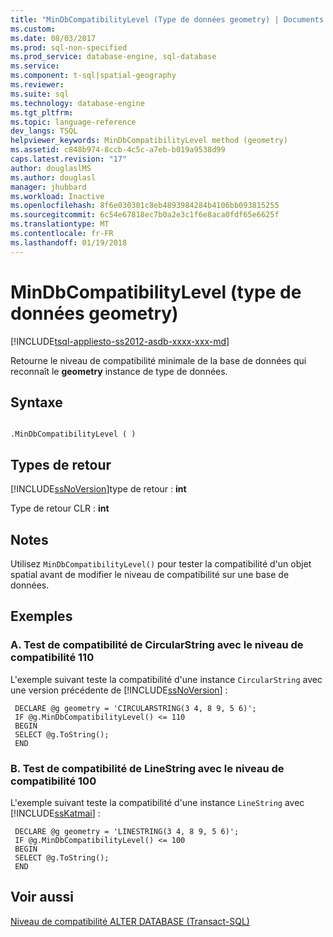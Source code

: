 ```yaml
---
title: "MinDbCompatibilityLevel (Type de données geometry) | Documents Microsoft"
ms.custom: 
ms.date: 08/03/2017
ms.prod: sql-non-specified
ms.prod_service: database-engine, sql-database
ms.service: 
ms.component: t-sql|spatial-geography
ms.reviewer: 
ms.suite: sql
ms.technology: database-engine
ms.tgt_pltfrm: 
ms.topic: language-reference
dev_langs: TSQL
helpviewer_keywords: MinDbCompatibilityLevel method (geometry)
ms.assetid: c848b974-8ccb-4c5c-a7eb-b019a9538d99
caps.latest.revision: "17"
author: douglaslMS
ms.author: douglasl
manager: jhubbard
ms.workload: Inactive
ms.openlocfilehash: 8f6e030301c8eb4893984284b4106bb093815255
ms.sourcegitcommit: 6c54e67818ec7b0a2e3c1f6e8aca0fdf65e6625f
ms.translationtype: MT
ms.contentlocale: fr-FR
ms.lasthandoff: 01/19/2018
---
```

# <a name="mindbcompatibilitylevel-geometry-data-type"></a>MinDbCompatibilityLevel (type de données geometry)
[!INCLUDE[tsql-appliesto-ss2012-asdb-xxxx-xxx-md](../../includes/tsql-appliesto-ss2012-asdb-xxxx-xxx-md.md)]

Retourne le niveau de compatibilité minimale de la base de données qui reconnaît le **geometry** instance de type de données.
  
## <a name="syntax"></a>Syntaxe  
  
```  
  
.MinDbCompatibilityLevel ( )  
```  
  
## <a name="return-types"></a>Types de retour  
 [!INCLUDE[ssNoVersion](../../includes/ssnoversion-md.md)]type de retour : **int**  
  
 Type de retour CLR : **int**  
  
## <a name="remarks"></a>Notes  
 Utilisez `MinDbCompatibilityLevel()` pour tester la compatibilité d'un objet spatial avant de modifier le niveau de compatibilité sur une base de données.  
  
## <a name="examples"></a>Exemples  
  
### <a name="a-testing-circularstring-type-for-compatibility-with-compatibility-level-110"></a>A. Test de compatibilité de CircularString avec le niveau de compatibilité 110  
 L'exemple suivant teste la compatibilité d'une instance `CircularString` avec une version précédente de [!INCLUDE[ssNoVersion](../../includes/ssnoversion-md.md)] :  
  
```
 DECLARE @g geometry = 'CIRCULARSTRING(3 4, 8 9, 5 6)'; 
 IF @g.MinDbCompatibilityLevel() <= 110 
 BEGIN 
 SELECT @g.ToString(); 
 END
 ```  
  
### <a name="b-testing-linestring-type-for-compatibility-with-compatibility-level-100"></a>B. Test de compatibilité de LineString avec le niveau de compatibilité 100  
 L'exemple suivant teste la compatibilité d'une instance `LineString` avec [!INCLUDE[ssKatmai](../../includes/sskatmai-md.md)] :  
  
```
 DECLARE @g geometry = 'LINESTRING(3 4, 8 9, 5 6)'; 
 IF @g.MinDbCompatibilityLevel() <= 100 
 BEGIN 
 SELECT @g.ToString(); 
 END
``` 
  
## <a name="see-also"></a>Voir aussi  
 [Niveau de compatibilité ALTER DATABASE &#40;Transact-SQL&#41;](../../t-sql/statements/alter-database-transact-sql-compatibility-level.md)  
  
  

